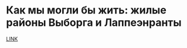 # Как мы могли бы жить: жилые районы Выборга и Лаппеэнранты



[LINK](https://varlamov.ru/2336857.html)